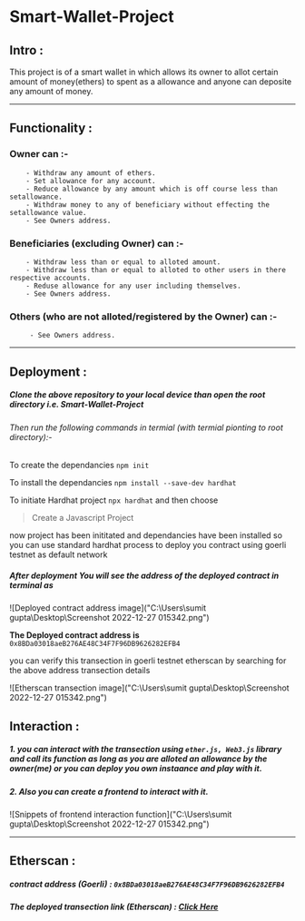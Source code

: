 # Smart-Wallet-Project
## Intro :
 This project is of a smart wallet in which allows its owner to allot certain amount of money(ethers) to spent as a allowance and anyone can deposite any amount of         money.
 
***

## Functionality :
### Owner can :-
        - Withdraw any amount of ethers.
        - Set allowance for any account.
        - Reduce allowance by any amount which is off course less than setallowance.
        - Withdraw money to any of beneficiary without effecting the setallowance value.
        - See Owners address.
       
        
### Beneficiaries (excluding Owner) can :-
        - Withdraw less than or equal to alloted amount.
        - Withdraw less than or equal to alloted to other users in there respective accounts.
        - Reduse allowance for any user including themselves.
        - See Owners address.
        
        
### Others (who are not alloted/registered  by the Owner) can :-
         - See Owners address.
         
***
         
## Deployment :
##### Clone the above repository to your local device than open the root directory i.e. Smart-Wallet-Project
###### Then run the following commands in termial (with termial pionting to root directory):-

To create the dependancies `npm init`

To install the dependancies `npm install --save-dev hardhat`

To initiate Hardhat project `npx hardhat` and then choose

>Create a Javascript Project

now project has been inititated and dependancies have been installed so you can use standard hardhat process to deploy you contract using goerli testnet as default network

##### After deployment You will see the address of the deployed contract in terminal as

![Deployed contract address image]("C:\Users\sumit gupta\Desktop\Screenshot 2022-12-27 015342.png")

**The Deployed contract address is** `0x8BDa03018aeB276AE48C34F7F96DB9626282EFB4`

you can verify this transection in goerli testnet etherscan by searching for the above address transection details

![Etherscan transection image]("C:\Users\sumit gupta\Desktop\Screenshot 2022-12-27 015342.png")

## Interaction :
##### 1. you can interact with the transection using `ether.js, Web3.js` library and call its function as long as you are alloted an allowance by the owner(me) or you can deploy you own instaance and play with it.

##### 2. Also you can create a frontend to interact with it.

![Snippets of frontend interaction function]("C:\Users\sumit gupta\Desktop\Screenshot 2022-12-27 015342.png")

***

## Etherscan :

##### contract address (Goerli) : `0x8BDa03018aeB276AE48C34F7F96DB9626282EFB4`

##### The deployed transection link (Etherscan) : [Click Here](https://goerli.etherscan.io/tx/0x2e63f03df4c802fe790737a089c0610761c13a67fadfa18ad4ca845ad125cae7)






